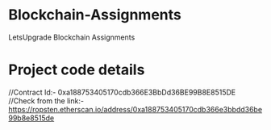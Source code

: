 # Blockchain-Assignments
LetsUpgrade Blockchain Assignments


# Project code details
//Contract Id:- 0xa188753405170cdb366E3BbDd36BE99B8E8515DE     
//Check from the link:-  https://ropsten.etherscan.io/address/0xa188753405170cdb366e3bbdd36be99b8e8515de
